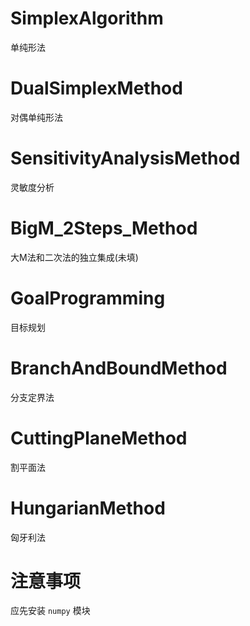 # SimplexAlgorithm
单纯形法
# DualSimplexMethod
对偶单纯形法
# SensitivityAnalysisMethod
灵敏度分析
# BigM_2Steps_Method
大M法和二次法的独立集成(未填)
# GoalProgramming
目标规划
# BranchAndBoundMethod
分支定界法
# CuttingPlaneMethod
割平面法
# HungarianMethod
匈牙利法

# 注意事项
应先安装 `numpy` 模块
